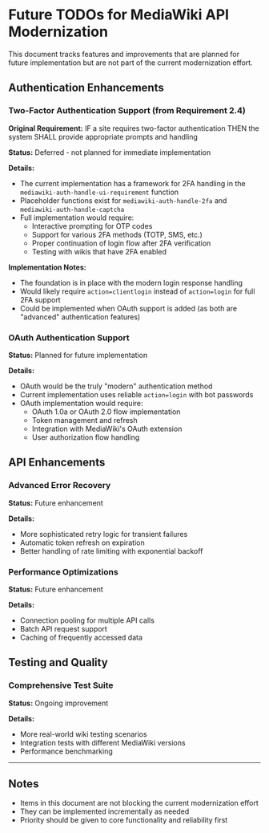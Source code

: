 # Future TODOs for MediaWiki API Modernization

This document tracks features and improvements that are planned for future implementation but are not part of the current modernization effort.

## Authentication Enhancements

### Two-Factor Authentication Support (from Requirement 2.4)

**Original Requirement:** IF a site requires two-factor authentication THEN the system SHALL provide appropriate prompts and handling

**Status:** Deferred - not planned for immediate implementation

**Details:**
- The current implementation has a framework for 2FA handling in the `mediawiki-auth-handle-ui-requirement` function
- Placeholder functions exist for `mediawiki-auth-handle-2fa` and `mediawiki-auth-handle-captcha`
- Full implementation would require:
  - Interactive prompting for OTP codes
  - Support for various 2FA methods (TOTP, SMS, etc.)
  - Proper continuation of login flow after 2FA verification
  - Testing with wikis that have 2FA enabled

**Implementation Notes:**
- The foundation is in place with the modern login response handling
- Would likely require `action=clientlogin` instead of `action=login` for full 2FA support
- Could be implemented when OAuth support is added (as both are "advanced" authentication features)

### OAuth Authentication Support

**Status:** Planned for future implementation

**Details:**
- OAuth would be the truly "modern" authentication method
- Current implementation uses reliable `action=login` with bot passwords
- OAuth implementation would require:
  - OAuth 1.0a or OAuth 2.0 flow implementation
  - Token management and refresh
  - Integration with MediaWiki's OAuth extension
  - User authorization flow handling

## API Enhancements

### Advanced Error Recovery

**Status:** Future enhancement

**Details:**
- More sophisticated retry logic for transient failures
- Automatic token refresh on expiration
- Better handling of rate limiting with exponential backoff

### Performance Optimizations

**Status:** Future enhancement

**Details:**
- Connection pooling for multiple API calls
- Batch API request support
- Caching of frequently accessed data

## Testing and Quality

### Comprehensive Test Suite

**Status:** Ongoing improvement

**Details:**
- More real-world wiki testing scenarios
- Integration tests with different MediaWiki versions
- Performance benchmarking

---

## Notes

- Items in this document are not blocking the current modernization effort
- They can be implemented incrementally as needed
- Priority should be given to core functionality and reliability first